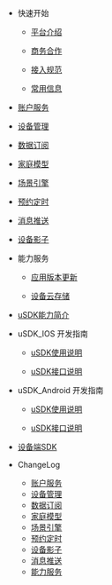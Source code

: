 * 快速开始 

	* [平台介绍](zh-cn/)  

	* [商务合作](zh-cn/Business)  

	* [接入规范](zh-cn/Standard/Basic)     

	* [常用信息](zh-cn/Standard/Other)   

* [账户服务](zh-cn/Account)  

* [设备管理](zh-cn/DeviceManage)

* [数据订阅](zh-cn/DataSubscription)  

* [家庭模型](zh-cn/FamilyManage)

* [场景引擎](zh-cn/IFTTT)  

* [预约定时](zh-cn/Scheduler)  

* [消息推送](zh-cn/MessagePush)  

* [设备影子](zh-cn/DevicesShadow)  

* 能力服务  

	* [应用版本更新](zh-cn/AppVersionUpdate)    
	
	* [设备云存储](zh-cn/CapacityService_DeviceCloudStorage)  


* [uSDK能力简介](zh-cn/uSDK)   

*  uSDK_IOS 开发指南  

	* [uSDK使用说明](zh-cn/USDK/uSDK_Phone_iOS_USE_GUIDE)   
	
	* [uSDK接口说明](zh-cn/USDK/uSDK_Phone_iOS_API_GUIDE)  

*  uSDK_Android 开发指南  

	* [uSDK使用说明](zh-cn/USDK/uSDK_Phone_Android)  
	
	* [uSDK接口说明](zh-cn/USDK/uSDK_Phone_Android)  

 

* [设备端SDK](zh-cn/USDK/SmartDeviceSDK)


* ChangeLog  

	* [账户服务](zh-cn/ChangeLog/Account)
	* [设备管理](zh-cn/ChangeLog/DevicesStandard)
	* [数据订阅](zh-cn/ChangeLog/DataSubscription)
	* [家庭模型](zh-cn/ChangeLog/Family)
	* [场景引擎](zh-cn/ChangeLog/IFTTT)
	* [预约定时](zh-cn/ChangeLog/Scheduler)
	* [设备影子](zh-cn/ChangeLog/DevicesShadow)
	* [消息推送](zh-cn/ChangeLog/MessagePush)
	* [能力服务](zh-cn/ChangeLog/CapacityService_Weather)
	
	

